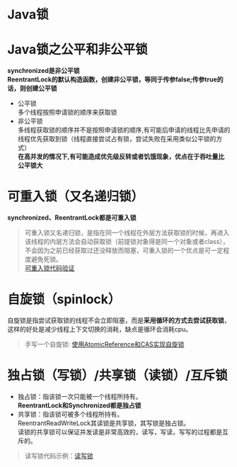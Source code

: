 # Java锁
# Java锁之公平和非公平锁
**synchronized是非公平锁     
ReentrantLock的默认构造函数，创建非公平锁，等同于传参false;传参true的话，则创建公平锁**
- 公平锁        
多个线程按照申请锁的顺序来获取锁
- 非公平锁           
多线程获取锁的顺序并不是按照申请锁的顺序,有可能后申请的线程比先申请的线程优先获取到锁（线程直接尝试占有锁，尝试失败在采用类似公平锁的方式）   
**在高并发的情况下,有可能造成优先级反转或者饥饿现象，优点在于吞吐量比公平锁大**

# 可重入锁（又名递归锁）
**synchronized、ReentrantLock都是可重入锁**

> 可重入锁又名递归锁，是指在同一个线程在外层方法获取锁的时候，再进入该线程的内层方法会自动获取锁（前提锁对象得是同一个对象或者class），
不会因为之前已经获取过还没释放而阻塞，可重入锁的一个优点是可一定程度避免死锁。     
[可重入锁代码验证](https://github.com/Hu-enhui/study-code/blob/master/src/main/java/fun/enhui/interview/ReenterLockDemo.java)


# 自旋锁（spinlock）
自旋锁是指尝试获取锁的线程不会立即阻塞，而是**采用循环的方式去尝试获取锁**，这样的好处是减少线程上下文切换的消耗，缺点是循环会消耗cpu。
> 手写一个自旋锁: [使用AtomicReference和CAS实现自旋锁](https://github.com/Hu-enhui/study-code/blob/master/src/main/java/fun/enhui/interview/SpinLockDemo.java)             

# 独占锁（写锁）/共享锁（读锁）/互斥锁
- 独占锁：指该锁一次只能被一个线程所持有。         
**ReentrantLock和Synchronized都是独占锁**
- 共享锁：指该锁可被多个线程所持有。         
ReentrantReadWriteLock其读锁是共享锁，其写锁是独占锁。          
读锁的共享锁可以保证并发读是非常高效的，读写，写读，写写的过程都是互斥的。   
> 读写锁代码示例：[读写锁](https://github.com/Hu-enhui/study-code/blob/master/src/main/java/fun/enhui/interview/ReadWriteLockDemo.java)


